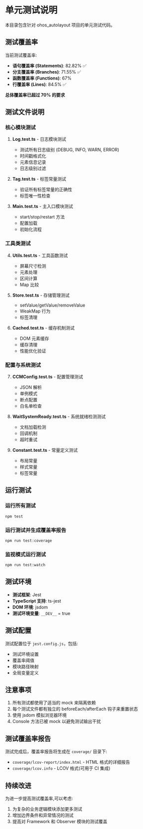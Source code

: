 # 单元测试说明

本目录包含针对 ohos_autolayout 项目的单元测试代码。

## 测试覆盖率

当前测试覆盖率:
- **语句覆盖率 (Statements)**: 82.82% ✅
- **分支覆盖率 (Branches)**: 71.55% ✅
- **函数覆盖率 (Functions)**: 67% 
- **行覆盖率 (Lines)**: 84.5% ✅

**总体覆盖率已超过 70% 的要求**

## 测试文件说明

### 核心模块测试

1. **Log.test.ts** - 日志模块测试
   - 测试所有日志级别 (DEBUG, INFO, WARN, ERROR)
   - 时间戳格式化
   - 元素信息记录
   - 日志级别过滤

2. **Tag.test.ts** - 标签常量测试
   - 验证所有标签常量的正确性
   - 标签唯一性检查

3. **Main.test.ts** - 主入口模块测试
   - start/stop/restart 方法
   - 配置加载
   - 初始化流程

### 工具类测试

4. **Utils.test.ts** - 工具函数测试
   - 屏幕尺寸检测
   - 元素处理
   - 区间计算
   - Map 比较

5. **Store.test.ts** - 存储管理测试
   - setValue/getValue/removeValue
   - WeakMap 行为
   - 标签清理

6. **Cached.test.ts** - 缓存机制测试
   - DOM 元素缓存
   - 缓存清理
   - 性能优化验证

### 配置与系统测试

7. **CCMConfig.test.ts** - 配置管理测试
   - JSON 解析
   - 单例模式
   - 断点配置
   - 白名单检查

8. **WaitSystemReady.test.ts** - 系统就绪检测测试
   - 文档加载检测
   - 回调机制
   - 超时重试

9. **Constant.test.ts** - 常量定义测试
   - 布局常量
   - 样式常量
   - 标签常量

## 运行测试

### 运行所有测试
```bash
npm test
```

### 运行测试并生成覆盖率报告
```bash
npm run test:coverage
```

### 监视模式运行测试
```bash
npm run test:watch
```

## 测试环境

- **测试框架**: Jest
- **TypeScript 支持**: ts-jest
- **DOM 环境**: jsdom
- **测试环境变量**: `__DEV__` = true

## 测试配置

测试配置位于 `jest.config.js`，包括:
- 测试环境设置
- 覆盖率阈值
- 模块路径映射
- 全局变量定义

## 注意事项

1. 所有测试都使用了适当的 mock 来隔离依赖
2. 每个测试文件都有独立的 beforeEach/afterEach 钩子来重置状态
3. 使用 jsdom 模拟浏览器环境
4. Console 方法已被 mock 以避免测试输出干扰

## 测试覆盖率报告

测试完成后，覆盖率报告将生成在 `coverage/` 目录下:
- `coverage/lcov-report/index.html` - HTML 格式的详细报告
- `coverage/lcov.info` - LCOV 格式(可用于 CI 集成)

## 持续改进

为进一步提高测试覆盖率,可以考虑:
1. 为复杂的业务逻辑模块添加更多测试
2. 增加边界条件和异常情况的测试
3. 提高对 Framework 和 Observer 模块的测试覆盖
